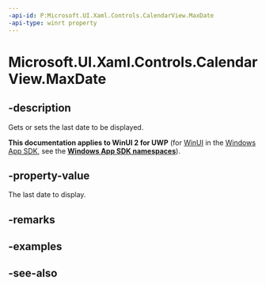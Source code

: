 ```yaml
---
-api-id: P:Microsoft.UI.Xaml.Controls.CalendarView.MaxDate
-api-type: winrt property
---
```


<!-- Property syntax
public Windows.Foundation.DateTime MaxDate { get;  set; }
-->

# Microsoft.UI.Xaml.Controls.CalendarView.MaxDate

## -description
Gets or sets the last date to be displayed.

**This documentation applies to WinUI 2 for UWP** (for [WinUI](/windows/apps/winui/winui3/) in the [Windows App SDK](/windows/apps/windows-app-sdk/), see the **[Windows App SDK namespaces](/windows/windows-app-sdk/api/winrt/)**).

## -property-value
The last date to display.

## -remarks

## -examples

## -see-also
